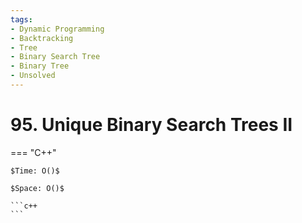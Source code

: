```yaml
---
tags:
- Dynamic Programming
- Backtracking
- Tree
- Binary Search Tree
- Binary Tree
- Unsolved
---
```



# 95. Unique Binary Search Trees II

=== "C++"

    $Time: O()$

    $Space: O()$

    ```c++
    ```